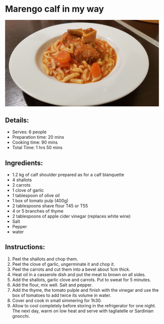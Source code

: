 # Marengo calf in my way

![Calf Marengo in my way](https://github.com/anamorph/recettes/blob/master/photos/fr-plat-veau_marengo_a_ma_facon-01.jpg?raw=true)

## Details:
* Serves: 6 people
* Preparation time: 20 mins
* Cooking time: 90 mins
* Total Time: 1 hrs 50 mins

## Ingredients:
* 1.2 kg of calf shoulder prepared as for a calf blanquette
* 4 shallots
* 2 carrots
* 1 clove of garlic
* 1 tablespoon of olive oil
* 1 box of tomato pulp (400g)
* 2 tablespoons shave flour T45 or T55
* 4 or 5 branches of thyme
* 2 tablespoons of apple cider vinegar (replaces white wine)
* Salt
* Pepper
* water

## Instructions:
1. Peel the shallots and chop them.
1. Peel the clove of garlic, ungerminate it and chop it.
1. Peel the carrots and cut them into a bevel about 1cm thick.
1. Heat oil in a casserole dish and put the meat to brown on all sides.
1. Add the shallots, garlic clove and carrots. Put to sweat for 5 minutes.
1. Add the flour, mix well. Salt and pepper.
1. Add the thyme, the tomato pulple and finish with the vinegar and use the box of tomatoes to add twice its volume in water.
1. Cover and cook in small simmering for 1h30.
1. Allow to cool completely before storing in the refrigerator for one night. The next day, warm on low heat and serve with tagliatelle or Sardinian gnocchi.